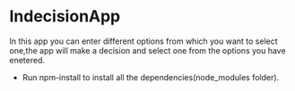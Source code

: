 # IndecisionApp
In this app you can enter different options from which you want to select one,the app will make a decision and select one from the options you have enetered.
<ul>
  <li>Run npm-install to install all the dependencies(node_modules folder).</li>
  </ul>
